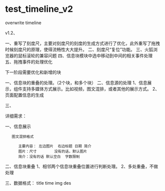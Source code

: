 # test_timeline_v2
overwrite timeline




v1.2、

一、重写了刻度尺，主要对刻度尺的刻度的生成方式进行了优化，此外重写了拖拽时候刻度尺的原理，使得流畅性大大提升。
二、刻度尺“复位”功能。
三、火狐浏览器的鼠标滚轮的兼容问题 
四、信息块模块中选中移动到中间的相关事件处理
五、拖拽事件的处理优化


下一阶段需要优化和新增的块

一、信息块的重叠的处理。（2个块，和多个块）
二、信息源的处理
	 1、信息展示，组件支持多媒体方式展示。比如视频，图文混排，或者其他的展示方式。
	 2、页面配置信息的生成

三、




详细需求：

   一、信息展示   

       图文混排格式  

          主要内容： 左边图片  右边标题 日期 简介
          图片：尺寸        没有的话，默认图片
          简介：没有的话 默认空白  字数限制

   二、信息块重叠
           1、相邻两个信息块重叠位置进行判断处理。
           2、多处重叠，不做处理
  
   三、数据格式：
          title time img des